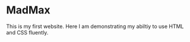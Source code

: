 # MadMax
This is my first website. Here I am demonstrating my abiltiy to use HTML and CSS fluently.

##
